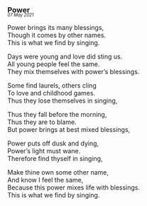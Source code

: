 ### Power
<p style="margin:0; margin-top: -1.25rem">
  <em>
    <small><small>07 May 2021</small></small>
  </em>
</p>

Power brings its many blessings,\
Though it comes by other names.\
This is what we find by singing.

Days were young and love did sting us.\
All young people feel the same.\
They mix themselves with power’s blessings.

Some find laurels, others cling\
To love and childhood games.\
Thus they lose themselves in singing,

Thus they fall before the morning,\
Thus they are to blame.\
But power brings at best mixed blessings,

Power puts off dusk and dying,\
Power’s light must wane.\
Therefore find thyself in singing,

Make thine own some other name,\
And know I feel the same,\
Because this power mixes life with blessings.\
This is what we find by singing.
